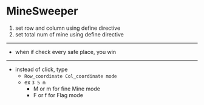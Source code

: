 # MineSweeper

1. set row and column using define directive
2. set total num of mine using define directive
---
* when if check every safe place, you win
---
* instead of click, type 
    * ```Row_coordinate Col_coordinate mode```
    * ex ```3 5 m```
        * M or m for fine Mine mode
        * F or f for Flag mode


